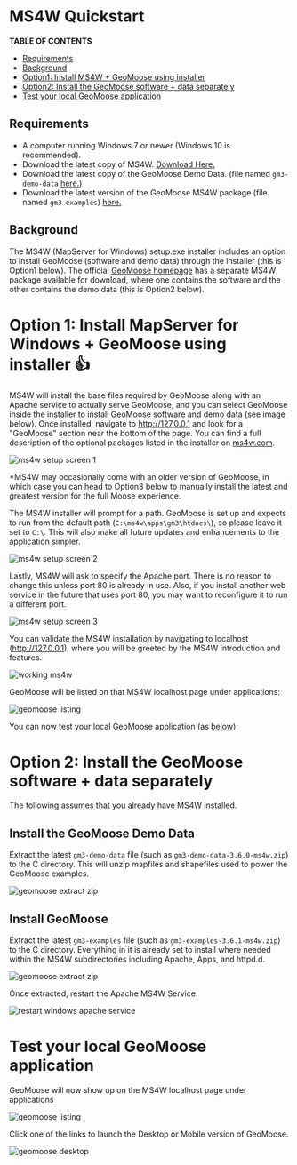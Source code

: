 # MS4W Quickstart

**TABLE OF CONTENTS**
* [Requirements](#req)
* [Background](#back)
* [Option1: Install MS4W + GeoMoose using installer](#option1)
* [Option2: Install the GeoMoose software + data separately](#option2)
* [Test your local GeoMoose application](#test)

## <a name="req"></a>Requirements

 * A computer running Windows 7 or newer (Windows 10 is recommended).
 * Download the latest copy of MS4W.  [Download Here.](https://ms4w.com)
 * Download the latest copy of the GeoMoose Demo Data. (file named `gm3-demo-data` [here.](https://www.geomoose.org/downloads/))
 * Download the latest version of the GeoMoose MS4W package (file named `gm3-examples`) [here.](https://www.geomoose.org/downloads/)

## <a name="back"></a>Background

The MS4W (MapServer for Windows) setup.exe installer includes an option to install GeoMoose (software and
demo data) through the installer (this is Option1 below).  The official [GeoMoose homepage](https://www.geomoose.org/download.html) 
has a separate MS4W package available for download, where one contains the software and the other contains 
the demo data (this is Option2 below). 

# <a name="option1">Option 1: Install MapServer for Windows + GeoMoose using installer :+1:

MS4W will install the base files required by GeoMoose along with an Apache service to actually serve GeoMoose, and
you can select GeoMoose inside the installer to install GeoMoose software and demo data (see image below). 
Once installed, navigate to http://127.0.0.1 and look for a "GeoMoose" section near the bottom of the page.
You can find a full description of the optional packages listed in the installer on [ms4w.com](https://www.geomoose.org/download.html).

![ms4w setup screen 1](ms4w-setup-1.png)

*MS4W may occasionally come with an older version of GeoMoose, in which case you can head to Option3 below to manually 
install the latest and greatest version for the full Moose experience.

The MS4W installer will prompt for a path. GeoMoose is set up and expects to run from the default path (`C:\ms4w\apps\gm3\htdocs\`), 
so please leave it set to `C:\`.  This will also make all future updates and enhancements to the 
application simpler.

![ms4w setup screen 2](ms4w-setup-2.png)

Lastly, MS4W will ask to specify the Apache port. There is no reason to change this unless port 80 is 
already in use. Also, if you install another web service in the future that uses port 80, you may want 
to reconfigure it to run a different port.

![ms4w setup screen 3](ms4w-setup-3.png)

You can validate the MS4W installation by navigating to localhost (http://127.0.0.1), where you will 
be greeted by the MS4W introduction and features.

![working ms4w](ms4w-success.png)

GeoMoose will be listed on that MS4W localhost page under applications:

![geomoose listing](geomoose-success-1.png)

You can now test your local GeoMoose application (as [below](#test)).

# <a name="option2">Option 2: Install the GeoMoose software + data separately

The following assumes that you already have MS4W installed.

## Install the GeoMoose Demo Data

Extract the latest `gm3-demo-data` file (such as `gm3-demo-data-3.6.0-ms4w.zip`) to the C directory. 
This will unzip mapfiles and shapefiles used to power the GeoMoose examples.

![geomoose extract zip](geomoose-setup-1.png)

## Install GeoMoose

Extract the latest `gm3-examples` file (such as `gm3-examples-3.6.1-ms4w.zip`) to the C directory. 
Everything in it is already set to install where needed within the MS4W subdirectories including 
Apache, Apps, and httpd.d.

![geomoose extract zip](geomoose-setup-1.png)

Once extracted, restart the Apache MS4W Service.

![restart windows apache service](geomoose-setup-2.png)

# <a name="test">Test your local GeoMoose application

GeoMoose will now show up on the MS4W localhost page under applications

![geomoose listing](geomoose-success-1.png)

Click one of the links to launch the Desktop or Mobile version of GeoMoose.

![geomoose desktop](geomoose-success-2.png)



